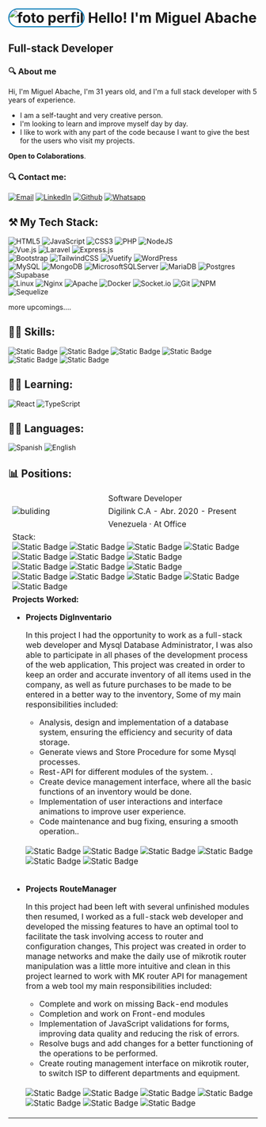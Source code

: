 # <img style="border: 2px solid #0077B5; border-radius: 100px;" src="https://i.postimg.cc/L8DzK2h6/43658042.jpg" alt="foto perfil"> Hello! I'm Miguel Abache 
##  Full-stack Developer
### 🔍 **About me**

Hi, I'm Miguel Abache, I'm 31 years old, and I'm a full stack developer with 5 years of experience.

- I am a self-taught and very creative person. 
- I'm looking to learn and improve myself day by day.
- I like to work with any part of the code because I want to give the best for the users who visit my projects.

**Open to Colaborations**. 

### 🔍 **Contact me:**
[![Email](https://img.shields.io/badge/Gmail-miiguel.abache@gmail.com-0077B5?style=for-the-badge&logo=gmail&logoColor=white&labelColor=101010)](mailto:miiguel.abache@gmail.com)
[![LinkedIn](https://img.shields.io/badge/LinkedIn-Miguel_Abache-0077B5?style=for-the-badge&logo=linkedin&logoColor=white&labelColor=101010)](https://www.linkedin.com/in/miguelabache/)
[![Github](https://img.shields.io/badge/Github-Ab4ch3-0077B5?style=for-the-badge&logo=Github&logoColor=white&labelColor=101010)](https://github.com/Ab4ch3)
[![Whatsapp](https://img.shields.io/badge/Whatsapp-+58_4148421867-0077B5?style=for-the-badge&logo=Whatsapp&logoColor=white&labelColor=101010)](https://api.whatsapp.com/send?phone=584148421867)

## ⚒️ **My Tech Stack:**
![HTML5](https://img.shields.io/badge/html5-%23E34F26.svg?style=for-the-badge&logo=html5&logoColor=white)
![JavaScript](https://img.shields.io/badge/javascript-%23323330.svg?style=for-the-badge&logo=javascript&logoColor=%23F7DF1E)
![CSS3](https://img.shields.io/badge/css3-%231572B6.svg?style=for-the-badge&logo=css3&logoColor=white)
![PHP](https://img.shields.io/badge/php-%23777BB4.svg?style=for-the-badge&logo=php&logoColor=white)
![NodeJS](https://img.shields.io/badge/node.js-6DA55F?style=for-the-badge&logo=node.js&logoColor=white)
</br>
![Vue.js](https://img.shields.io/badge/vuejs-%2335495e.svg?style=for-the-badge&logo=vuedotjs&logoColor=%234FC08D)
![Laravel](https://img.shields.io/badge/laravel-%23FF2D20.svg?style=for-the-badge&logo=laravel&logoColor=white)
![Express.js](https://img.shields.io/badge/express.js-%23404d59.svg?style=for-the-badge&logo=express&logoColor=%2361DAFB)
</br>
![Bootstrap](https://img.shields.io/badge/bootstrap-%238511FA.svg?style=for-the-badge&logo=bootstrap&logoColor=white)
![TailwindCSS](https://img.shields.io/badge/tailwindcss-%2338B2AC.svg?style=for-the-badge&logo=tailwind-css&logoColor=white)
![Vuetify](https://img.shields.io/badge/Vuetify-1867C0?style=for-the-badge&logo=vuetify&logoColor=AEDDFF)
![WordPress](https://img.shields.io/badge/WordPress-%23117AC9.svg?style=for-the-badge&logo=WordPress&logoColor=white)
</br>
![MySQL](https://img.shields.io/badge/mysql-%2300f.svg?style=for-the-badge&logo=mysql&logoColor=white)
![MongoDB](https://img.shields.io/badge/MongoDB-%234ea94b.svg?style=for-the-badge&logo=mongodb&logoColor=white)
![MicrosoftSQLServer](https://img.shields.io/badge/Microsoft%20SQL%20Server-CC2927?style=for-the-badge&logo=microsoft%20sql%20server&logoColor=white)
![MariaDB](https://img.shields.io/badge/MariaDB-003545?style=for-the-badge&logo=mariadb&logoColor=white)
![Postgres](https://img.shields.io/badge/postgres-%23316192.svg?style=for-the-badge&logo=postgresql&logoColor=white)
![Supabase](https://img.shields.io/badge/Supabase-3ECF8E?style=for-the-badge&logo=supabase&logoColor=white)
</br>
![Linux](https://img.shields.io/badge/Linux-FCC624?style=for-the-badge&logo=linux&logoColor=black)
![Nginx](https://img.shields.io/badge/nginx-%23009639.svg?style=for-the-badge&logo=nginx&logoColor=white)
![Apache](https://img.shields.io/badge/apache-%23D42029.svg?style=for-the-badge&logo=apache&logoColor=white)
![Docker](https://img.shields.io/badge/docker-%230db7ed.svg?style=for-the-badge&logo=docker&logoColor=white)
![Socket.io](https://img.shields.io/badge/Socket.io-black?style=for-the-badge&logo=socket.io&badgeColor=010101)
![Git](https://img.shields.io/badge/git-%23F05033.svg?style=for-the-badge&=git&logoColor=white)
![NPM](https://img.shields.io/badge/NPM-%23CB3837.svg?style=for-the-badge&logo=npm&logoColor=white)
</br>
![Sequelize](https://img.shields.io/badge/Sequelize-52B0E7?style=for-the-badge&logo=Sequelize&logoColor=white)

more upcomings....

## 👩‍💻 **Skills:**
![Static Badge](https://img.shields.io/badge/Assertive_communication-test?style=for-the-badge)
![Static Badge](https://img.shields.io/badge/Team_Work-test?style=for-the-badge)
![Static Badge](https://img.shields.io/badge/Competitive-red?style=for-the-badge)
![Static Badge](https://img.shields.io/badge/Problem_solving-blue?style=for-the-badge)
![Static Badge](https://img.shields.io/badge/Asset_Management-blue?style=for-the-badge)
![Static Badge](https://img.shields.io/badge/Fast_learning-blue?style=for-the-badge)


## 👩‍💻 **Learning:**
![React](https://img.shields.io/badge/react-%2320232a.svg?style=for-the-badge&logo=react&logoColor=%2361DAFB)
![TypeScript](https://img.shields.io/badge/typescript-%23007ACC.svg?style=for-the-badge&logo=typescript&logoColor=white)

## 👩‍💻 Languages:
![Spanish](https://img.shields.io/badge/Spanish_Native-green?style=flat)
![English](https://img.shields.io/badge/English_B2-blue?style=flat)

## 📊 Positions:
<table>
<tbody >
  <tr>
    <td  style="border-style: hidden;" colspan="2" rowspan="3"> <img src="https://i.postimg.cc/CLdjnyR5/digilink.jpg" alt="buliding"></td>
    <td  style="border-style: hidden;" colspan="2">
        Software Developer
    </td>
  </tr>
  <tr>
    <td  style="border-style: hidden;" colspan="11">
        Digilink C.A - Abr. 2020 - Present 
    </td>
  </tr>
  <tr>
    <td colspan="11">
        Venezuela · At Office
    </td>
  </tr>
  <tr>
    <td colspan="11">Stack: </br>
      <img alt="Static Badge" src="https://img.shields.io/badge/javascript-%23323330.svg?style=plastic&logo=javascript&logoColor=%23F7DF1E">
      <img alt="Static Badge" src="https://img.shields.io/badge/php-%23777BB4.svg?style=plastic&logo=php&logoColor=white">
      <img alt="Static Badge" src="https://img.shields.io/badge/node.js-6DA55F?style=plastic&logo=node.js&logoColor=white">
      <img alt="Static Badge" src="https://img.shields.io/badge/tailwindcss-%2338B2AC.svg?style=plastic&logo=tailwind-css&logoColor=white">
      <img alt="Static Badge" src="https://img.shields.io/badge/laravel-%23FF2D20.svg?style=plastic&logo=laravel&logoColor=white">
      <img alt="Static Badge" src="https://img.shields.io/badge/vuejs-%2335495e.svg?style=plastic&logo=vuedotjs&logoColor=%234FC08D">
      <img alt="Static Badge" src="https://img.shields.io/badge/express.js-%23404d59.svg?style=plastic&logo=express&logoColor=%2361DAFB">
       </br>
      <img alt="Static Badge" src="https://img.shields.io/badge/mysql-%2300f.svg?style=plastic&logo=mysql&logoColor=white">
      <img alt="Static Badge" src="https://img.shields.io/badge/Microsoft%20SQL%20Server-CC2927?style=plastic&logo=microsoft%20sql%20server&logoColor=white">
      <img alt="Static Badge" src="https://img.shields.io/badge/postgres-%23316192.svg?style=plastic&logo=postgresql&logoColor=white"> 
      </br>
      <img alt="Static Badge" src="https://img.shields.io/badge/Socket.io-black?style=plastic&logo=socket.io&badgeColor=010101">
      <img alt="Static Badge" src="https://img.shields.io/badge/docker-%230db7ed.svg?style=plastic&logo=docker&logoColor=white">
      <img alt="Static Badge" src="https://img.shields.io/badge/Linux-FCC624?style=plastic&logo=linux&logoColor=blacke">
      <img alt="Static Badge" src="https://img.shields.io/badge/git-%23F05033.svg?style=plastic&logo=git&logoColor=white">
      <img alt="Static Badge" src="https://img.shields.io/badge/nginx-%23009639.svg?style=plastic&logo=nginx&logoColor=white">
    </td>
  </tr>
  <tr>
    <td colspan="11"><b> Projects Worked:</b> </br>
      <ul>
        <li><b>Projects DigInventario</b></li>
            <p>
              In this project I had the opportunity to work as a full-stack web developer and Mysql Database Administrator, I was also able to participate in all phases of the development process of the web application, This project was created in order to keep an order and accurate inventory of all items used in the company, as well as future purchases to be made to be entered in a better way to the inventory, Some of my main responsibilities included:
              <ul>
                <li>Analysis, design and implementation of a database system, ensuring the efficiency and security of data storage. </li>
                <li>Generate views and Store Procedure for some Mysql processes.</li>
                <li>Rest-API for different modules of the system. 
.</li> 
                <li>Create device management interface, where all the basic functions of an inventory would be done. </li>
                <li>Implementation of user interactions and interface animations to improve user experience.</li>
                <li>Code maintenance and bug fixing, ensuring a smooth operation..</li>
              </ul>
                </br>
                <img alt="Static Badge" src="https://img.shields.io/badge/php-%23777BB4.svg?style=plastic&logo=php&logoColor=white">
                <img alt="Static Badge" src="https://img.shields.io/badge/javascript-%23323330.svg?style=plastic&logo=javascript&logoColor=%23F7DF1E">
                <img alt="Static Badge" src="https://img.shields.io/badge/laravel-%23FF2D20.svg?style=plastic&logo=laravel&logoColor=white">
                <img alt="Static Badge" src="https://img.shields.io/badge/vuejs-%2335495e.svg?style=plastic&logo=vuedotjs&logoColor=%234FC08D">
                <img alt="Static Badge" src="https://img.shields.io/badge/mysql-%2300f.svg?style=plastic&logo=mysql&logoColor=white">
                <img alt="Static Badge" src="https://img.shields.io/badge/bootstrap-%238511FA.svg?style=plastic&logo=bootstrap&logoColor=white">
            </p>
      </br>
        <li><b>Projects RouteManager</b></li>
              <p>
             In this project had been left with several unfinished modules then resumed, I worked as a full-stack web developer and developed the missing features to have an optimal tool to facilitate the task involving access to router and configuration changes, This project was created in order to manage networks and make the daily use of mikrotik router manipulation was a little more intuitive and clean in this project learned to work with MK router API for management from a web tool my main responsibilities included:
              <ul>
                <li>Complete and work on missing Back-end modules </li> 
                <li>Completion and work on Front-end modules</li> 
                <li>Implementation of JavaScript validations for forms, improving data quality and reducing the risk of errors.</li> 
                <li>Resolve bugs and add changes for a better functioning of the operations to be performed.</li>
                <li>Create routing management interface on mikrotik router, to switch ISP to different departments and equipment.</li>
              </ul>
                  </br>
                 <img alt="Static Badge" src="https://img.shields.io/badge/php-%23777BB4.svg?style=plastic&logo=php&logoColor=white">
                <img alt="Static Badge" src="https://img.shields.io/badge/javascript-%23323330.svg?style=plastic&logo=javascript&logoColor=%23F7DF1E">
                <img alt="Static Badge" src="https://img.shields.io/badge/laravel-%23FF2D20.svg?style=plastic&logo=laravel&logoColor=white">
                <img alt="Static Badge" src="https://img.shields.io/badge/vuejs-%2335495e.svg?style=plastic&logo=vuedotjs&logoColor=%234FC08D">
                <img alt="Static Badge" src="https://img.shields.io/badge/mysql-%2300f.svg?style=plastic&logo=mysql&logoColor=white">
                <img alt="Static Badge" src="https://img.shields.io/badge/nginx-%23009639.svg?style=plastic&logo=nginx&logoColor=white">
                <img alt="Static Badge" src="https://img.shields.io/badge/tailwindcss-%2338B2AC.svg?style=plastic&logo=tailwind-css&logoColor=white">   
            </p>
      </ul>
    </td>
  </tr>
</tbody>
</table>

<!---
Ab4ch3/Ab4ch3 is a ✨ special ✨ repository because its `README.md` (this file) appears on your GitHub profile.
You can click the Preview link to take a look at your changes.
--->
